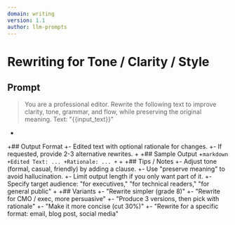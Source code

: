 ```yaml
---
domain: writing
version: 1.1
author: llm-prompts
---
```


# Rewriting for Tone / Clarity / Style

## Prompt
> You are a professional editor. Rewrite the following text to improve clarity, tone, grammar, and flow, while preserving the original meaning.
> Text: "{{input_text}}"
+
+## Output Format
+- Edited text with optional rationale for changes.
+- If requested, provide 2-3 alternative rewrites.
+
+## Sample Output
+```markdown
+Edited Text: ...
+Rationale: ...
+```
+
+## Tips / Notes
+- Adjust tone (formal, casual, friendly) by adding a clause.
+- Use "preserve meaning" to avoid hallucination.
+- Limit output length if you only want part of it.
+- Specify target audience: "for executives," "for technical readers," "for general public"
+
+## Variants
+- "Rewrite simpler (grade 8)"
+- "Rewrite for CMO / exec, more persuasive"
+- "Produce 3 versions, then pick with rationale"
+- "Make it more concise (cut 30%)"
+- "Rewrite for a specific format: email, blog post, social media"
